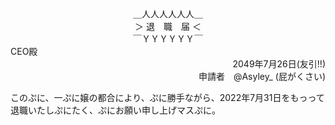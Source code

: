 <div align="center">
＿人人人人人人＿<br>
＞ 退　職　届 ＜<br>
￣ＹＹＹＹＹＹ￣<br>
</div>

<div align="left">
CEO殿
</div>

<div align="right">
2049年7月26日(友引!!)
</div>

<div align="right">
申請者　@Asyley_ (屁がくさい)
</div>


このぷに、一ぷに嬢の都合により、ぷに勝手ながら、2022年7月31日をもっって退職いたしぷにたく、ぷにお願い申し上げマスぷに。
